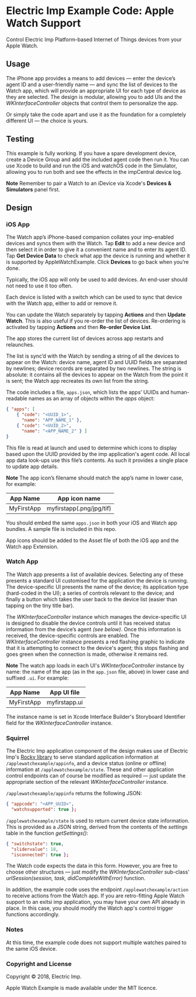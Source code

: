 # Electric Imp Example Code: Apple Watch Support #

Control Electric Imp Platform-based Internet of Things devices from your Apple Watch.

## Usage ##

The iPhone app provides a means to add devices — enter the device’s agent ID and a user-friendly name — and sync the list of devices to the Watch app, which will provide an appropriate UI for each type of device as they are selected. The design is modular, allowing you to add UIs and the *WKInterfaceController* objects that control them to personalize the app.

Or simply take the code apart and use it as the foundation for a completely different UI — the choice is yours.

## Testing ##

This example is fully working. If you have a spare development device, create a Device Group and add the included agent code then run it. You can use Xcode to build and run the iOS and watchOS code in the Simulator, allowing you to run both and see the effects in the impCentral device log.

**Note** Remember to pair a Watch to an iDevice via Xcode's **Devices & Simulators** panel first.

## Design ##

### iOS App ###

The Watch app’s iPhone-based companion collates your imp-enabled devices and syncs them with the Watch. Tap **Edit** to add a new device and then select it in order to give it a convenient name and to enter its agent ID. Tap **Get Device Data** to check what app the device is running and whether it is supported by AppleWatchExample. Click **Devices** to go back when you’re done.

Typically, the iOS app will only be used to add devices. An end-user should not need to use it too often.

Each device is listed with a switch which can be used to sync that device with the Watch app, either to add or remove it.

You can update the Watch separately by tapping **Actions** and then **Update Watch**. This is also useful if you re-order the list of devices. Re-ordering is activated by tapping **Actions** and then **Re-order Device List**.

The app stores the current list of devices across app restarts and relaunches.

The list is sync’d with the Watch by sending a string of all the devices to appear on the Watch: device name, agent ID and UUID fields are separated by newlines; device records are separated by two newlines. The string is absolute: it contains all the devices to appear on the Watch from the point it is sent; the Watch app recreates its own list from the string.

The code includes a file, `apps.json`, which lists the apps’ UUIDs and human-readable names as an array of objects within the *apps* object:

```json
{ "apps": [
    { "code": "<UUID_1>",
      "name": "APP_NAME_1" },
    { "code": "<UUID_2>",
      "name": "<APP_NAME_2" } ]
}
```

This file is read at launch and used to determine which icons to display based upon the UUID provided by the imp application's agent code. All local app data look-ups use this file’s contents. As such it provides a single place to update app details. 

**Note** The app icon’s filename should match the app’s name in lower case, for example:

| App Name | App icon name |
| --- | --- |
| MyFirstApp | myfirstapp(.png/jpg/tif) |

You should embed the same `apps.json` in both your iOS and Watch app bundles. A sample file is included in this repo.

App icons should be added to the Asset file of both the iOS app and the Watch app Extension.

### Watch App ###

The Watch app presents a list of available devices. Selecting any of these presents a standard UI customised for the application the device is running. The device-specific UI presents the name of the device; its application type (hard-coded in the UI); a series of controls relevant to the device; and finally a button which takes the user back to the device list (easier than tapping on the tiny title bar).

The *WKInterfaceController* instance which manages the device-specific UI is designed to disable the device controls until it has received status information from the device’s agent *(see below)*. Once this information is received, the device-specific controls are enabled. The *WKInterfaceController* instance presents a red flashing graphic to indicate that it is attempting to connect to the device's agent; this stops flashing and goes green when the connection is made, otherwise it remains red.

**Note** The watch app loads in each UI's *WKInterfaceController* instance by name: the name of the app (as in the `app.json` file, above) in lower case and suffixed `.ui`. For example:

| App Name | App UI file |
| --- | --- |
| MyFirstApp | myfirstapp.ui |

The instance name is set in Xcode Interface Builder's Storyboard Identifier field for the *WKInterfaceController* instance.

### Squirrel ###

The Electric Imp application component of the design makes use of Electric Imp's [Rocky library](https://developer.electricimp.com/libraries/utilities/rocky) to serve standard application information at `/applewatchexample/appinfo`, and a device status (online or offline) information at `/applewatchexample/state`. These and other application control endpoints can of course be modified as required — just update the appropriate section of the relevant *WKInterfaceController* instance.

`/applewatchexample/appinfo` returns the following JSON:

```json
{ "appcode": "<APP_UUID>",
  "watchsupported": true };
```

`/applewatchexample/state` is used to return current device state information. This is provided as a JSON string, derived from the contents of the *settings* table in the function *getSettings()*:

```json
{ "switchstate": true,
  "slidervalue": 18,
  "isconnected": true };
```

The Watch code expects the data in this form. However, you are free to choose other structures &mdash; just modify the *WKInterfaceController* sub-class' *urlSession(session, task, didCompleteWithError)* function.

In addition, the example code uses the endpoint `/applewatchexample/action` to receive actions from the Watch app. If you are retro-fitting Apple Watch support to an exitsi imp application, you may have your own API already in place. In this case, you should modify the Watch app's control trigger functions accordingly.

### Notes ###

At this time, the example code does not support multiple watches paired to the same iOS device.

### Copyright and License ###

Copyright &copy; 2018, Electric Imp.

Apple Watch Example is made available under the MIT licence.
